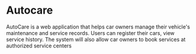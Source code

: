 # Autocare
AutoCare is a web application that helps car owners manage their vehicle's maintenance and service records. Users  can register their cars, view service history. The system will  also allow car owners to book services at authorized service centers
